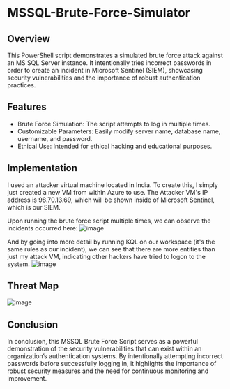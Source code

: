 # MSSQL-Brute-Force-Simulator

## Overview
This PowerShell script demonstrates a simulated brute force attack against an MS SQL Server instance. It intentionally tries incorrect passwords in order to create an incident in Microsoft Sentinel (SIEM), showcasing security vulnerabilities and the importance of robust authentication practices.

## Features
 - Brute Force Simulation: The script attempts to log in multiple times.
 - Customizable Parameters: Easily modify server name, database name, username, and password.
 - Ethical Use: Intended for ethical hacking and educational purposes.

## Implementation
I used an attacker virtual machine located in India. To create this, I simply just created a new VM from within Azure to use. The Attacker VM's IP address is 98.70.13.69, which will be shown inside of Microsoft Sentinel, which is our SIEM.

Upon running the brute force script multiple times, we can observe the incidents occurred here:
![image](https://github.com/Jason-Siu/MSSQL-Brute-Force-Simulator/assets/34889726/493310ff-6a41-40cc-80e2-b3fdac8ae958)

And by going into more detail by running KQL on our workspace (it's the same rules as our incident), we can see that there are more entities than just my attack VM, indicating other hackers have tried to logon to the system.
![image](https://github.com/Jason-Siu/MSSQL-Brute-Force-Simulator/assets/34889726/b8ea277d-8c1d-4ced-aa26-d8a373f1fbc1)

## Threat Map

![image](https://github.com/Jason-Siu/MSSQL-Brute-Force-Simulator/assets/34889726/9c07a8b5-cddc-4c23-b936-f484992c1727)

## Conclusion

In conclusion, this MSSQL Brute Force Script serves as a powerful demonstration of the security vulnerabilities that can exist within an organization’s authentication systems. By intentionally attempting incorrect passwords before successfully logging in, it highlights the importance of robust security measures and the need for continuous monitoring and improvement.
